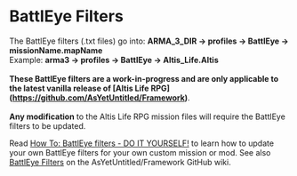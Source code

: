 BattlEye Filters
================
The BattlEye filters (.txt files) go into: <b>ARMA_3_DIR → profiles → BattlEye → missionName.mapName</b></br>
Example: <b>arma3 → profiles → BattlEye → Altis_Life.Altis</b></br></br>
<b>These BattlEye filters are a work-in-progress and are only applicable to the latest vanilla release of [Altis Life RPG] (https://github.com/AsYetUntitled/Framework)</b>.</br></br>
<b>Any modification</b> to the Altis Life RPG mission files will require the BattlEye filters to be updated.

Read [How To: BattlEye filters - DO IT YOURSELF!](https://www.exilemod.com/topic/74-how-to-battleye-filters-do-it-yourself/) to learn how to update your own BattlEye filters for your own custom mission or mod. See also [BattlEye Filters](https://github.com/AsYetUntitled/Framework/wiki/BattlEye-Filters) on the AsYetUntitled/Framework GitHub wiki. 
